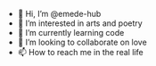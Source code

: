 - 👋 Hi, I’m @emede-hub
- 👀 I’m interested in arts and poetry
- 🌱 I’m currently learning code
- 💞️ I’m looking to collaborate on love
- 📫 How to reach me in the real life

<!---
emede-hub/emede-hub is a ✨ special ✨ repository because its `README.md` (this file) appears on your GitHub profile.
You can click the Preview link to take a look at your changes.
--->
